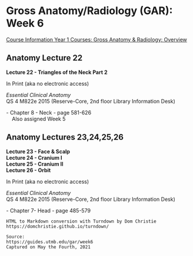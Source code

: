 # Gross Anatomy/Radiology (GAR): Week 6

[Course Information Year 1 Courses: Gross Anatomy & Radiology: Overview](/usmle/gar/course-information/)

## Anatomy Lecture 22

**Lecture 22 - Triangles of the Neck Part 2**

In Print (aka no electronic access)

_Essential Clinical Anatomy_  
QS 4 M822e 2015 (Reserve-Core, 2nd floor Library Information Desk)

\- Chapter 8 - Neck - page 581-626  
    Also assigned Week 5

## Anatomy Lectures 23,24,25,26

**Lecture 23 - Face & Scalp**  
**Lecture 24 - Cranium I**  
**Lecture 25 - Cranium II**  
**Lecture 26 - Orbit**

In Print (aka no electronic access)

_Essential Clinical Anatomy_  
QS 4 M822e 2015 (Reserve-Core, 2nd floor Library Information Desk)

\- Chapter 7- Head - page 485-579

```
HTML to Markdown conversion with Turndown by Dom Christie
https://domchristie.github.io/turndown/

Source:
https://guides.utmb.edu/gar/week6
Captured on May the Fourth, 2021
```

